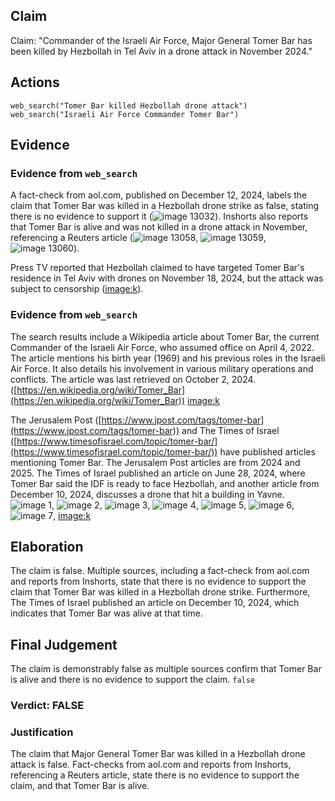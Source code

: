 ## Claim
Claim: "Commander of the Israeli Air Force, Major General Tomer Bar has been killed by Hеzbollаh in Tel Aviv in a drone attack in November 2024."

## Actions
```
web_search("Tomer Bar killed Hezbollah drone attack")
web_search("Israeli Air Force Commander Tomer Bar")
```

## Evidence
### Evidence from `web_search`
A fact-check from aol.com, published on December 12, 2024, labels the claim that Tomer Bar was killed in a Hezbollah drone strike as false, stating there is no evidence to support it (![image 13032](media/2025-08-31_15-34-1756654462-117143.jpg)). Inshorts also reports that Tomer Bar is alive and was not killed in a drone attack in November, referencing a Reuters article (![image 13058](media/2025-08-31_15-34-1756654476-606426.jpg), ![image 13059](media/2025-08-31_15-34-1756654476-836553.jpg), ![image 13060](media/2025-08-31_15-34-1756654476-971978.jpg)).

Press TV reported that Hezbollah claimed to have targeted Tomer Bar's residence in Tel Aviv with drones on November 18, 2024, but the attack was subject to censorship (<image:k>).


### Evidence from `web_search`
The search results include a Wikipedia article about Tomer Bar, the current Commander of the Israeli Air Force, who assumed office on April 4, 2022. The article mentions his birth year (1969) and his previous roles in the Israeli Air Force. It also details his involvement in various military operations and conflicts. The article was last retrieved on October 2, 2024. ([https://en.wikipedia.org/wiki/Tomer_Bar](https://en.wikipedia.org/wiki/Tomer_Bar)) <image:k>

The Jerusalem Post ([https://www.jpost.com/tags/tomer-bar](https://www.jpost.com/tags/tomer-bar)) and The Times of Israel ([https://www.timesofisrael.com/topic/tomer-bar/](https://www.timesofisrael.com/topic/tomer-bar/)) have published articles mentioning Tomer Bar. The Jerusalem Post articles are from 2024 and 2025. The Times of Israel published an article on June 28, 2024, where Tomer Bar said the IDF is ready to face Hezbollah, and another article from December 10, 2024, discusses a drone that hit a building in Yavne. ![image 1](media/0.jpg), ![image 2](media/1.jpg), ![image 3](media/2.jpg), ![image 4](media/3.jpg), ![image 5](media/4.jpg), ![image 6](media/5.jpg), ![image 7](media/6.jpg), <image:k>


## Elaboration
The claim is false. Multiple sources, including a fact-check from aol.com and reports from Inshorts, state that there is no evidence to support the claim that Tomer Bar was killed in a Hezbollah drone strike. Furthermore, The Times of Israel published an article on December 10, 2024, which indicates that Tomer Bar was alive at that time.


## Final Judgement
The claim is demonstrably false as multiple sources confirm that Tomer Bar is alive and there is no evidence to support the claim. `false`

### Verdict: FALSE

### Justification
The claim that Major General Tomer Bar was killed in a Hezbollah drone attack is false. Fact-checks from aol.com and reports from Inshorts, referencing a Reuters article, state there is no evidence to support the claim, and that Tomer Bar is alive.
